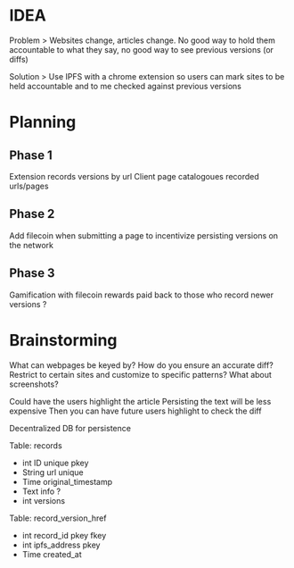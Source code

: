 # IDEA

Problem >
Websites change, articles change. No good way to hold them accountable to what they say, no good way to see previous versions (or diffs)


Solution >
Use IPFS with a chrome extension so users can mark sites to be held accountable and to me checked against previous versions



# Planning
## Phase 1
Extension records versions by url
Client page catalogoues recorded urls/pages
## Phase 2
Add filecoin when submitting a page to incentivize persisting versions on the network
## Phase 3
Gamification with filecoin rewards paid back to those who record newer versions ?

# Brainstorming
What can webpages be keyed by? 
How do you ensure an accurate diff?
Restrict to certain sites and customize to specific patterns?
What about screenshots?

Could have the users highlight the article
Persisting the text will be less expensive
Then you can have future users highlight to check the diff

Decentralized DB for persistence

Table: records
- int ID unique pkey
- String url unique
- Time original_timestamp
- Text info ?
- int versions

Table: record_version_href
- int record_id pkey fkey
- int ipfs_address pkey
- Time created_at
